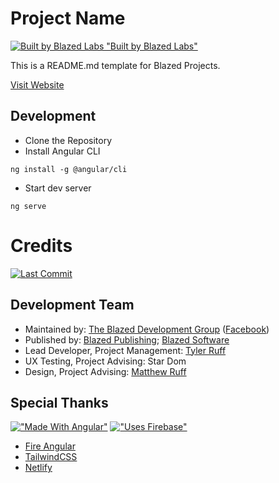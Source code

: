 # Project Name
[![Built by Blazed Labs "Built by Blazed Labs"](https://img.shields.io/badge/Built%20By-Blazed%20Labs-red?logo=data:image/webp;base64,UklGRjYBAABXRUJQVlA4WAoAAAAQAAAAHwAAHwAAQUxQSN8AAAABgGPb2rHnM36Vsd0ZtTMGO2WGYJuVW9t2JpDKtivr14snGEBETADzn3KCIAiiKEockLZiZHh4ZHRsfCYTSO40op+SgRifQ9SwAqUuoioYaHn2x2ZQtWDSBKoZTBxDtYAJI6hOMHkS1cNDRdygzsOBbBaN2BEDCFf0jXvPAYm+NRIe+APYrhiJu7RUXOk32WsGVdy9kXLLj8J+w0jdoRDxlUb6p3iiuAcA46YXgTJkBG1gcd5nMLvOuOBHmIdAnOsezKE7js19h3jL53CMNntkaZF8aak3RcMQiyo1z/yXAFZQOCAwAAAA0AIAnQEqIAAgAD5tJptNpCEiopQAgA2JaQAATCggAAD9s//7f+1P//sZyP/OOAAA)](https://blazed.space/)

This is a README.md template for Blazed Projects.

[Visit Website](https://blazed.software/)

## Development
- Clone the Repository
- Install Angular CLI
```shell
ng install -g @angular/cli
```
- Start dev server
```shell
ng serve
```
# Credits
[![Last Commit](https://img.shields.io/github/last-commit/tyler-ruff/tyler-ruff?style=for-the-badge "Last Commit")](https://github.com/tyler-ruff/tyler-ruff/commits/master)

## Development Team
- Maintained by: [The Blazed Development Group](https://blazed.dev/) ([Facebook](https://www.facebook.com/groups/blzdev))
- Published by: [Blazed Publishing](https://blazed.xyz/); [Blazed Software](https://blazed.software/)
- Lead Developer, Project Management: [Tyler Ruff](https://github.com/tyler-ruff)
- UX Testing, Project Advising: Star Dom
- Design, Project Advising: [Matthew Ruff](https://github.com/matt-ruff)

## Special Thanks
[![ "Made With Angular"](https://img.shields.io/badge/Made_With-Angular-red)](https://angular.io/)
[![ "Uses Firebase"](https://img.shields.io/badge/Uses-Firebase-yellow)](https://firebase.google.com/)

- [Fire Angular](https://github.com/blazed-space/fire-angular)
- [TailwindCSS](https://tailwindcss.com/)
- [Netlify](https://netlify.com/)